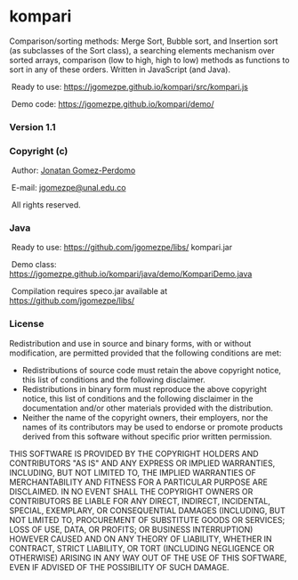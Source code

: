 # kompari
Comparison/sorting methods: Merge Sort, Bubble sort, and Insertion sort (as subclasses of the Sort class), a searching elements mechanism over sorted arrays, comparison (low to high, high to low) methods as functions to sort in any of these orders. Written in JavaScript (and Java).

&nbsp;Ready to use: <A HREF="https://jgomezpe.github.io/kompari/src/kompari.js">https://jgomezpe.github.io/kompari/src/kompari.js</A>

&nbsp;Demo code: <A HREF="https://jgomezpe.github.io/kompari/demo/">https://jgomezpe.github.io/kompari/demo/</A>


<h3>Version 1.1</h3>
<h3>Copyright (c)</h3>
&nbsp;Author: <A HREF="https://disi.unal.edu.co/~jgomezpe/"> Jonatan Gomez-Perdomo </A>

&nbsp;E-mail: <A HREF="mailto:jgomezpe@unal.edu.co">jgomezpe@unal.edu.co</A>

&nbsp;All rights reserved.

<h3>Java</h3>

&nbsp;Ready to use: <A HREF="https://github.com/jgomezpe/libs/">https://github.com/jgomezpe/libs/</A> kompari.jar

&nbsp;Demo class: <A HREF="https://jgomezpe.github.com/kompari/demo/java/KompariDemo.java">https://jgomezpe.github.io/kompari/java/demo/KompariDemo.java</A>

&nbsp;Compilation requires speco.jar available  at <A HREF="https://github.com/jgomezpe/libs/">https://github.com/jgomezpe/libs/</A>


<h3>License</h3>
Redistribution and use in source and binary forms, with or without modification, are permitted provided that the following conditions are met:

<ul>
    <li> Redistributions of source code must retain the above copyright notice,
            this list of conditions and the following disclaimer.</li>
    <li> Redistributions in binary form must reproduce the above copyright notice,
            this list of conditions and the following disclaimer in the documentation
            and/or other materials provided with the distribution.</li>
    <li> Neither the name of the copyright owners, their employers, nor the
            names of its contributors may be used to endorse or promote products
            derived from this software without specific prior written permission.</li>
</ul>

THIS SOFTWARE IS PROVIDED BY THE COPYRIGHT HOLDERS AND CONTRIBUTORS "AS IS"
        AND ANY EXPRESS OR IMPLIED WARRANTIES, INCLUDING, BUT NOT LIMITED TO, THE
        IMPLIED WARRANTIES OF MERCHANTABILITY AND FITNESS FOR A PARTICULAR PURPOSE ARE
        DISCLAIMED.  IN NO EVENT SHALL THE COPYRIGHT OWNERS OR CONTRIBUTORS BE
        LIABLE FOR ANY DIRECT, INDIRECT, INCIDENTAL, SPECIAL, EXEMPLARY, OR
        CONSEQUENTIAL DAMAGES (INCLUDING, BUT NOT LIMITED TO, PROCUREMENT OF
        SUBSTITUTE GOODS OR SERVICES; LOSS OF USE, DATA, OR PROFITS; OR BUSINESS INTERRUPTION)
        HOWEVER CAUSED AND ON ANY THEORY OF LIABILITY, WHETHER IN CONTRACT, STRICT LIABILITY,
        OR TORT (INCLUDING NEGLIGENCE OR OTHERWISE) ARISING IN ANY WAY OUT OF THE USE OF 
        THIS SOFTWARE, EVEN IF ADVISED OF THE POSSIBILITY OF SUCH DAMAGE.
